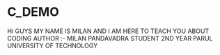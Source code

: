 # C_DEMO
Hi GUYS MY NAME IS MILAN AND I AM HERE TO TEACH YOU ABOUT CODING
AUTHOR :- MILAN PANDAVADRA
STUDENT 2ND YEAR 
PARUL UNIVERSITY OF TECHNOLOGY
